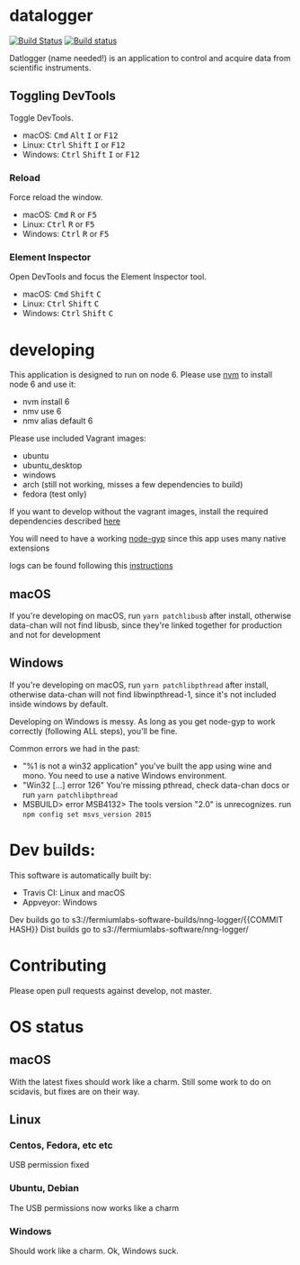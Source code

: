 # datalogger

[![Build Status](https://travis-ci.com/ddavidebor/datalogger.svg?token=wpMBDd4yw5jYZj2bMMU7&branch=v1.1.1)](https://travis-ci.com/ddavidebor/datalogger) [![Build status](https://ci.appveyor.com/api/projects/status/e8h36wiku6jmrto0?svg=true)](https://ci.appveyor.com/project/dfermiumlabs/datalogger)



Datlogger (name needed!) is an application to control and acquire data from scientific instruments.

## Toggling DevTools

Toggle DevTools.

- macOS: <kbd>Cmd</kbd> <kbd>Alt</kbd> <kbd>I</kbd> or <kbd>F12</kbd>
- Linux: <kbd>Ctrl</kbd> <kbd>Shift</kbd> <kbd>I</kbd> or <kbd>F12</kbd>
- Windows: <kbd>Ctrl</kbd> <kbd>Shift</kbd> <kbd>I</kbd> or <kbd>F12</kbd>

### Reload

Force reload the window.

- macOS: <kbd>Cmd</kbd> <kbd>R</kbd> or <kbd>F5</kbd>
- Linux: <kbd>Ctrl</kbd> <kbd>R</kbd> or <kbd>F5</kbd>
- Windows: <kbd>Ctrl</kbd> <kbd>R</kbd> or <kbd>F5</kbd>

### Element Inspector

Open DevTools and focus the Element Inspector tool.

- macOS: <kbd>Cmd</kbd> <kbd>Shift</kbd> <kbd>C</kbd>
- Linux: <kbd>Ctrl</kbd> <kbd>Shift</kbd> <kbd>C</kbd>
- Windows: <kbd>Ctrl</kbd> <kbd>Shift</kbd> <kbd>C</kbd>

# developing

This application is designed to run on node 6. Please use [nvm](https://github.com/creationix/nvm) to install node 6 and use it:

* nvm install 6
* nmv use 6
* nmv alias default 6

Please use included Vagrant images:
* ubuntu 
* ubuntu_desktop
* windows
* arch (still not working, misses a few dependencies to build)
* fedora (test only)

If you want to develop without the vagrant images, install the required dependencies described [here](https://github.com/nodejs/node-gyp)

You will need to have a working [node-gyp](https://github.com/nodejs/node-gyp) since this app uses many native extensions

logs can be found following this [instructions](https://www.npmjs.com/package/electron-log)

## macOS

If you're developing on macOS, run `yarn patchlibusb` after install, otherwise data-chan will not find libusb, since they're linked together for production and not for development

## Windows

If you're developing on macOS, run `yarn patchlibpthread` after install, otherwise data-chan will not find libwinpthread-1, since it's not included inside windows by default.

Developing on Windows is messy. As long as you get node-gyp to work correctly (following ALL steps), you'll be fine.

Common errors we had in the past:

* "%1 is not a win32 application" you've built the app using wine and mono. You need to use a native Windows environment.
* "Win32 [...] error 126" You're missing pthread, check data-chan docs or run `yarn patchlibpthread`
* MSBUILD> error MSB4132> The tools version "2.0" is unrecognizes. run `npm config set msvs_version 2015`


# Dev builds:

This software is automatically built by: 

* Travis CI: Linux and macOS
* Appveyor: Windows

Dev builds go to s3://fermiumlabs-software-builds/nng-logger/{{COMMIT HASH}}
Dist builds go to s3://fermiumlabs-software/nng-logger/


# Contributing

Please open pull requests against develop, not master.

# OS status

## macOS

With the latest fixes should work like a charm. Still some work to do on scidavis, but fixes are on their way.

## Linux

### Centos, Fedora, etc etc

USB permission fixed

### Ubuntu, Debian

The USB permissions now works like a charm

### Windows

Should work like a charm. Ok, Windows suck. 
